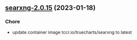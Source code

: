 

## [searxng-2.0.15](https://github.com/truecharts/charts/compare/searxng-2.0.14...searxng-2.0.15) (2023-01-18)

### Chore

- update container image tccr.io/truecharts/searxng to latest
  
  